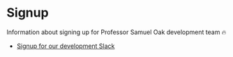# Signup
Information about signing up for Professor Samuel Oak development team 🔥

- [Signup for our development Slack](https://join.slack.com/t/professoroak-dev/shared_invite/enQtMzA1Mjg1MDYyOTE0LTQ0NjFiNTYzNTVlZjU2YzBmMzY4MTY0ZDkxZTAzMWE2MjAzNmQxZjFjYjkzYTExMDY1NWUwZDFlZWZiZjFjYTY)

